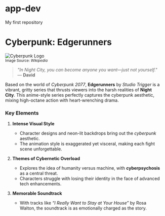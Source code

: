 # app-dev
My first repository

# Cyberpunk: Edgerunners

![Cyberpunk Logo](https://upload.wikimedia.org/wikipedia/en/9/90/Cyberpunk_Edgerunners.jpg)  
<small>Image Source: *Wikipedia*</small>

> *"In Night City, you can become anyone you want—just not yourself."*  
> — **David**

Based on the world of *Cyberpunk 2077*, **Edgerunners** by *Studio Trigger* is a vibrant, gritty series that thrusts viewers into the harsh realities of **Night City**. This anime-style series perfectly captures the cyberpunk aesthetic, mixing high-octane action with heart-wrenching drama.

### Key Elements

1. **Intense Visual Style**
   - Character designs and neon-lit backdrops bring out the *cyberpunk* aesthetic.
   - The animation style is exaggerated yet visceral, making each fight scene unforgettable.

2. **Themes of Cybernetic Overload**
   - Explores the idea of humanity versus machine, with **cyberpsychosis** as a central threat.
   - Characters struggle with losing their identity in the face of advanced tech enhancements.

3. **Memorable Soundtrack**
   - With tracks like *“I Really Want to Stay at Your House”* by Rosa Walton, the soundtrack is as emotionally charged as the story.
